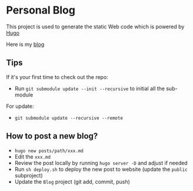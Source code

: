 # Personal Blog

This project is used to generate the static Web code which is powered by [Hugo](https://gohugo.io/)

Here is my [blog](https://jinying-che.github.io/)

## Tips
If it's your first time to check out the repo:
- Run `git submodule update --init --recursive` to initial all the sub-module

For update:
- `git submodule update --recursive --remote` 

## How to post a new blog?
- `hugo new posts/path/xxx.md`
- Edit the `xxx.md` 
- Review the post locally by running `hugo server -D` and adjust if needed
- Run `sh deploy.sh` to deploy the new post to website (update the `public` subproject)
- Update the `Blog` project (git add, commit, push)

